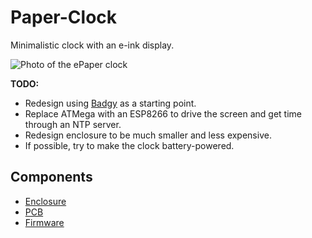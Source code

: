 # Paper-Clock

Minimalistic clock with an e-ink display.

![Photo of the ePaper clock](../assets/Clock.jpg)

**TODO:**
- Redesign using [Badgy](https://github.com/sqfmi/badgy) as a starting point.
- Replace ATMega with an ESP8266 to drive the screen and get time through an NTP server.
- Redesign enclosure to be much smaller and less expensive.
- If possible, try to make the clock battery-powered.

## Components

- [Enclosure](./3D)
- [PCB](./hardware)
- [Firmware](./src)


